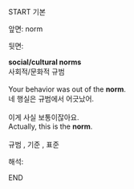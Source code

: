 START
기본

앞면:
norm


뒷면:
<div><b>social/cultural norms</b> </div><div>사회적/문화적 규범</div><div><br></div><div>Your behavior was out of the <strong>norm</strong>. </div><div><div>네 행실은 규범에서 어긋났어.</div></div><div><br></div><div><div><div>이게 사실 보통이잖아요.</div></div><div><div>Actually, this is the <strong>norm</strong>.</div></div></div><div><br></div><div>규범 , 기준 , 표준</div>


해석:

END
